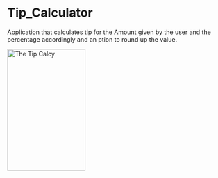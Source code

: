 # Tip_Calculator
Application that calculates tip for the Amount given by the user and the percentage accordingly and an ption to round up the value.

<img src= "https://github.com/raghul3/Tip_Calculator/assets/81759525/c0e81ff5-5f21-4749-b2f1-790c147358d4" alt ="The Tip Calcy" width="180" height="280">


